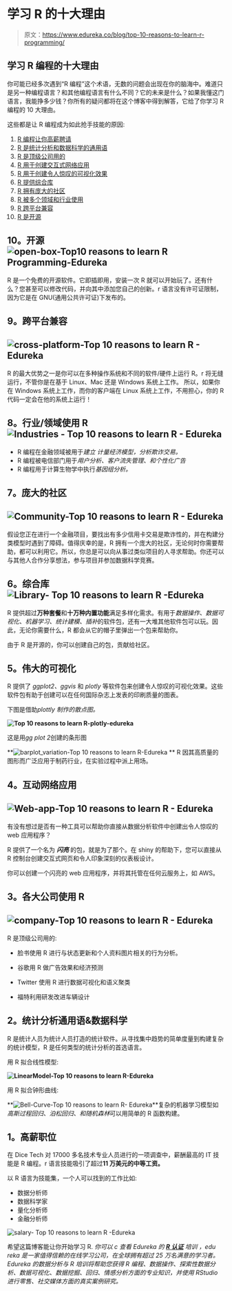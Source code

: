 # 学习 R 的十大理由

> 原文：<https://www.edureka.co/blog/top-10-reasons-to-learn-r-programming/>

## **学习 R 编程的十大理由**

你可能已经多次遇到“R 编程”这个术语，无数的问题会出现在你的脑海中。难道只是另一种编程语言？和其他编程语言有什么不同？它的未来是什么？如果我懂这门语言，我能挣多少钱？你所有的疑问都将在这个博客中得到解答，它给了你学习 R 编程的 10 大理由。

这些都是让 R 编程成为如此抢手技能的原因:

1.  [R 编程让你高薪聘请](#job)
2.  [R 是统计分析和数据科学的通用语](#stat)
3.  [R 是顶级公司用的](#company)
4.  [R 用于创建交互式网络应用](#web)
5.  [R 用于创建令人惊叹的可视化效果](#visual)
6.  [R 提供综合库](#library)
7.  [R 拥有庞大的社区](#community)
8.  [R 被多个领域和行业使用](#industry)
9.  [R 跨平台兼容](#cross)
10.  [R 是开源](#open)

## **10。开源** **![open-box-Top10 reasons to learn R Programming-Edureka](img/43b7b19e15f82fe99838b802302c3d4d.png)** 

R 是一个免费的开源软件。它即插即用，安装一次 R 就可以开始玩了。还有什么？您甚至可以修改代码，并向其中添加您自己的创新。r 语言没有许可证限制，因为它是在 GNU(通用公共许可证)下发布的。

## **9。跨平台兼容**

## **![cross-platform-Top 10 reasons to learn R - Edureka](img/9709266382e31a2b92e48bb1b38dc7a7.png)**

R 的最大优势之一是你可以在多种操作系统和不同的软件/硬件上运行 R。r 将无缝运行，不管你是在基于 Linux、Mac 还是 Windows 系统上工作。 所以，如果你在 Windows 系统上工作，而你的客户端在 Linux 系统上工作，不用担心，你的 R 代码一定会在他的系统上运行！

## **8。行业/领域使用 R** ![Industries - Top 10 reasons to learn R - Edureka](img/f322d1b7afb470bf615fea1655bc9254.png)

*   R 编程在金融领域被用于*建立* *计量经济模型，分析欺诈交易。*
*   R 编程被电信部门用于*用户分析、客户流失管理、*和*个性化广告*
*   R 编程用于计算生物学中执行*基因组分析。*

## **7。庞大的社区**

## **![Community-Top 10 reasons to learn R - Edureka](img/89a3769f2b4a53a8939a994b59444653.png)**

假设您正在进行一个金融项目，要找出有多少信用卡交易是欺诈性的，并在构建分类模型时遇到了障碍。值得庆幸的是，R 拥有一个庞大的社区，无论何时你需要帮助，都可以利用它。所以，你总是可以向从事过类似项目的人寻求帮助。你还可以与其他人合作分享想法，参与项目并参加数据科学竞赛。

## **6。综合库![Library- Top 10 reasons to learn R -Edureka](img/06d4a98bc155053a73dd569117555f87.png)** 

R 提供超过**万种套餐**和**十万种内置功能**满足多样化需求。有用于*数据操作、数据可视化、机器学习、统计建模、插补*的软件包，还有一大堆其他软件包可以玩。因此，无论你需要什么，R 都会从它的帽子里弹出一个包来帮助你。

由于 R 是开源的，你可以创建自己的包，贡献给社区。

## **5。伟大的可视化**

R 提供了 *ggplot2、ggvis* 和 *plotly* 等软件包来创建令人惊叹的可视化效果。这些软件包有助于创建可以在任何国际杂志上发表的印刷质量的图表。

下图是借助*plottly 制作的散点图。*

**![Top 10 reasons to learn R-plotly-edureka](img/0e4d1b82cc6161c6fcce0ef024deb09b.png)**

这是用*gg plot 2*创建的条形图

**![barplot_variation-Top 10 reasons to learn R-Edureka](img/7ada605f75c3cadaec11cbe25e0daa10.png) **  R 因其高质量的图形而广泛应用于制药行业，在实验过程中派上用场。 

## **4。互动网络应用**

## **![Web-app-Top 10 reasons to learn R - Edureka](img/e63ca7aaa4b184a5e3cd817ed8f39762.png)**

有没有想过是否有一种工具可以帮助你直接从数据分析软件中创建出令人惊叹的 web 应用程序？

R 提供了一个名为 ***闪亮*** 的包，就是为了那个。在 shiny 的帮助下，您可以直接从 R 控制台创建交互式网页和令人印象深刻的仪表板设计。

你可以创建一个闪亮的 web 应用程序，并将其托管在任何云服务上，如 AWS。

## **3。各大公司使用 R**

## **![company-Top 10 reasons to learn R - Edureka](img/b2551e661a56d11c75c0432ede947cbd.png)**

R 是顶级公司用的:

*   脸书使用 R 进行与状态更新和个人资料图片相关的行为分析。
*   谷歌用 R 做广告效果和经济预测

*   Twitter 使用 R 进行数据可视化和语义聚类
*   福特利用研发改进车辆设计

## **2。统计分析通用语&数据科学**

R 是统计人员为统计人员打造的统计软件。从寻找集中趋势的简单度量到构建复杂的统计模型，R 是任何类型的统计分析的首选语言。

用 R 拟合线性模型:

**![LinearModel-Top 10 reasons to learn R-Edureka](img/19a8f66b97992d4c2bb9f506530f63ff.png)**

用 R 拟合钟形曲线:

**![Bell-Curve-Top 10 reasons to learn R- Edureka](img/fd838fec9cc168245af16a033179e29e.png)**复杂的机器学习模型如*高斯过程回归、泊松回归、*和*随机森林*可以用简单的 R 函数构建。

## **1。高薪职位**

在 Dice Tech 对 17000 多名技术专业人员进行的一项调查中，薪酬最高的 IT 技能是 R 编程。r 语言技能吸引了超过**11 万美元的中等工资。**

以 R 语言为技能集，一个人可以找到的工作比如:

*   数据分析师
*   数据科学家
*   量化分析师
*   金融分析师

![salary- Top 10 reasons to learn R -Edureka](img/d042074724f62e0ea1e79ee15f92db53.png)

希望这篇博客能让你开始学习 R. *你可以* *c* *查看 Edureka 的* *[**R 认证**](https://www.edureka.co/data-science-r-programming-certification-course) 培训* *，edu reka 是一家值得信赖的在线学习公司，在全球拥有超过 25 万名满意的学习者。Edureka 的数据分析与 R 培训将帮助您获得 R 编程、数据操作、探索性数据分析、数据可视化、数据挖掘、回归、情感分析方面的专业知识，并使用 RStudio 进行零售、社交媒体方面的真实案例研究。*